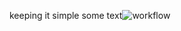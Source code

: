 keeping it simple some text![workflow](https://github.com/<UserName>/<RepositoryName>/actions/workflows/main.yml/badge.svg)